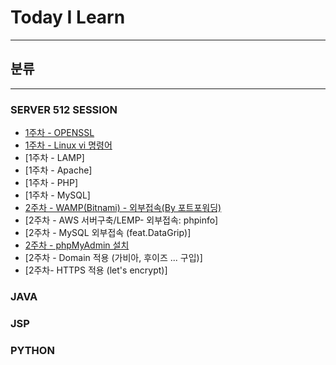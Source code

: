 # Today I Learn
***


## 분류
***

### SERVER 512 SESSION

* [1주차 - OPENSSL](https://github.com/park-jinhyuk/TIL/wiki/LAMP---OPENSSL)
* [1주차 - Linux vi 명령어](https://github.com/park-jinhyuk/TIL/wiki/LINUX-vi-%EB%AA%85%EB%A0%B9%EC%96%B4)
* [1주차 - LAMP]
* [1주차 - Apache]
* [1주차 - PHP]
* [1주차 - MySQL]
* [2주차 - WAMP(Bitnami) - 외부접속(By 포트포워딩)](https://github.com/park-jinhyuk/TIL/wiki/WAMP(Bitnami)---%EC%99%B8%EB%B6%80%EC%A0%91%EC%86%8D(BY-%ED%8F%AC%ED%8A%B8%ED%8F%AC%EC%9B%8C%EB%94%A9))
* [2주차 - AWS 서버구축/LEMP- 외부접속: phpinfo]
* [2주차 - MySQL 외부접속 (feat.DataGrip)]
* [2주차 - phpMyAdmin 설치](https://github.com/park-jinhyuk/TIL/wiki/Ubuntu-18.04---PHPMyadmin-%EC%84%A4%EC%B9%98)
* [2주차 - Domain 적용 (가비아, 후이즈 ... 구입)]
* [2주차- HTTPS 적용 (let's encrypt)]


### JAVA


### JSP


### PYTHON
